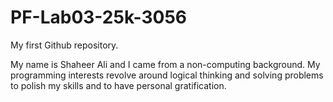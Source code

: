 # PF-Lab03-25k-3056
My first Github repository.

My name is Shaheer Ali and I came from a non-computing background. 
My programming interests revolve around logical thinking and solving problems to polish my skills and to have personal gratification.
